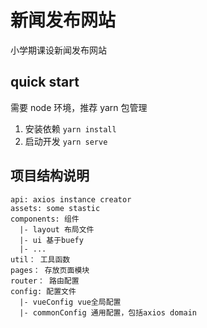 # 新闻发布网站

小学期课设新闻发布网站

## quick start

需要 node 环境，推荐 yarn 包管理

1.  安装依赖 `yarn install`
2.  启动开发 `yarn serve`

## 项目结构说明

```
api: axios instance creator
assets: some stastic
components: 组件
  |- layout 布局文件
  |- ui 基于buefy
  |- ...
util： 工具函数
pages： 存放页面模块
router： 路由配置
config: 配置文件
  |- vueConfig vue全局配置
  |- commonConfig 通用配置，包括axios domain
```
